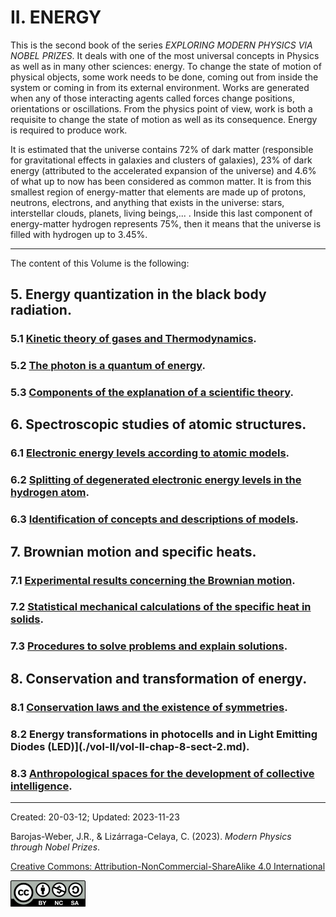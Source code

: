 # II.  ENERGY

This is the second book of the series _EXPLORING MODERN PHYSICS VIA NOBEL PRIZES_. It deals with one of the most universal concepts in Physics as well as in many other sciences: energy. To change the state of motion of physical objects, some work needs to be done, coming out from inside the system or coming in from its external environment. Works are generated when any of those interacting agents called forces change positions, orientations or oscillations. From the physics point of view, work is both a requisite to change the state of motion as well as its consequence. Energy is required to produce work.

It is estimated that the universe contains 72% of dark matter (responsible for gravitational effects in galaxies and clusters of galaxies), 23% of dark energy (attributed to the accelerated expansion of the universe) and 4.6% of what up to now has been considered as common matter. It is from this smallest region of energy-matter that elements are made up of protons, neutrons, electrons, and anything that exists in the universe: stars, interstellar clouds, planets, living beings,... . Inside this last component of energy-matter hydrogen represents 75%, then it means that the universe is filled with hydrogen up to 3.45%.

***

The content of this Volume is the following:

## 5.  Energy quantization in the black body radiation.  

### 5.1	[Kinetic theory of gases and Thermodynamics](./vol-II/vol-II-chap-5-sect-1.md).
### 5.2	[The photon is a quantum of energy](./vol-II/vol-II-chap-5-sect-2.md).
### 5.3	[Components of the explanation of a scientific theory](./vol-II/vol-II-chap-5-sect-3.md).

## 6.	Spectroscopic studies of atomic structures.
### 6.1	 [Electronic energy levels according to atomic models](./vol-II/vol-II-chap-6-sect-1.md).
### 6.2	 [Splitting of degenerated electronic energy levels in the hydrogen atom](./vol-II/vol-II-chap-6-sect-2.md).
### 6.3	 [Identification of concepts and descriptions of models](./vol-II/vol-II-chap-6-sect-3.md).

## 7.	 Brownian motion and specific heats.
### 7.1	 [Experimental results concerning the Brownian motion](./vol-II/vol-II-chap-7-sect-1.md).
### 7.2	 [Statistical mechanical calculations of the specific heat in solids](./vol-II/vol-II-chap-7-sect-2.md).
### 7.3	 [Procedures to solve problems and explain solutions](./vol-II/vol-II-chap-7-sect-3.md).

## 8.	  Conservation and transformation of energy.

### 8.1	 [Conservation laws and the existence of symmetries](./vol-II/vol-II-chap-8-sect-1.md).
### 8.2	Energy transformations in photocells and in Light Emitting Diodes (LED)](./vol-II/vol-II-chap-8-sect-2.md).
### 8.3	[Anthropological spaces for the development of collective intelligence](./vol-II/vol-II-chap-8-sect-3.md).

***

Created: 20-03-12; Updated: 2023-11-23

Barojas-Weber, J.R., & Lizárraga-Celaya, C. (2023). _Modern Physics through Nobel Prizes_.

[Creative Commons:  Attribution-NonCommercial-ShareAlike 4.0 International](https://creativecommons.org/licenses/by-nc-sa/4.0/legalcode)

<img src="../figs/cc-by-nc-sa_icon.png">
